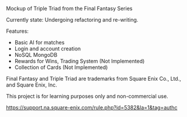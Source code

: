Mockup of Triple Triad from the Final Fantasy Series

Currently state: Undergoing refactoring and re-writing.

Features:
- Basic AI for matches
- Login and account creation
- NoSQL MongoDB
- Rewards for Wins, Trading System (Not Implemented)
- Collection of Cards (Not Implemented)



Final Fantasy and Triple Triad are trademarks from Square Enix Co., Ltd., and Square Enix, Inc.

This project is for learning purposes only and non-commercial use.

https://support.na.square-enix.com/rule.php?id=5382&la=1&tag=authc
